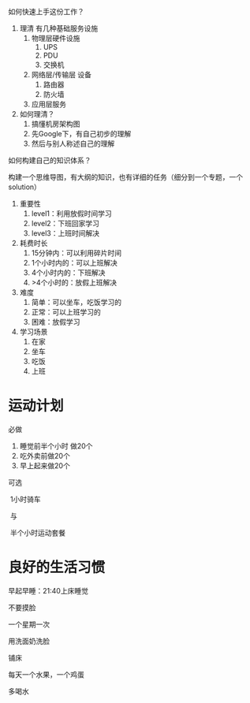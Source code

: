 如何快速上手这份工作？  

1. 理清 有几种基础服务设施
   1. 物理层硬件设施
      1. UPS
      2. PDU
      3. 交换机
   2. 网络层/传输层 设备
      1. 路由器
      2. 防火墙
   3. 应用层服务
2. 如何理清？
   1. 搞懂机房架构图
   2. 先Google下，有自己初步的理解
   3. 然后与别人称述自己的理解

如何构建自己的知识体系？

​	构建一个思维导图，有大纲的知识，也有详细的任务（细分到一个专题，一个solution）

1. 重要性
   1. level1：利用放假时间学习
   2. level2：下班回家学习
   3. level3：上班时间解决
2. 耗费时长
   1. 15分钟内：可以利用碎片时间
   2. 1个小时内的：可以上班解决
   3. 4个小时内的：下班解决
   4. \>4个小时的：放假上班解决
3. 难度
   1. 简单：可以坐车，吃饭学习的
   2. 正常：可以上班学习的
   3. 困难：放假学习
4. 学习场景
   1. 在家
   2. 坐车
   3. 吃饭
   4. 上班



# 运动计划

必做

1. 睡觉前半个小时 做20个
2. 吃外卖前做20个
3. 早上起来做20个

可选

​	1小时骑车

​	与

​	半个小时运动套餐



# 良好的生活习惯

早起早睡：21:40上床睡觉

不要摸脸

一个星期一次

用洗面奶洗脸

铺床

每天一个水果，一个鸡蛋

多喝水







